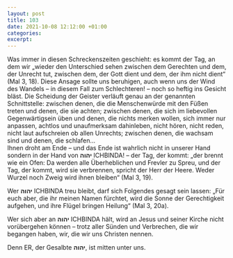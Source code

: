 ```yaml
---
layout: post
title: 103
date: 2021-10-08 12:12:00 +01:00
categories: 
excerpt: 
---
```


Was immer in diesen Schreckenszeiten geschieht: es kommt der Tag, an dem wir „wieder den Unterschied sehen zwischen dem Gerechten und dem, der Unrecht tut, zwischen dem, der Gott dient und dem, der ihm nicht dient“ (Mal 3, 18). Diese Ansage sollte uns beruhigen, auch wenn uns der Wind des Wandels – in diesem Fall zum Schlechteren! – noch so heftig ins Gesicht bläst. Die Scheidung der Geister verläuft genau an der genannten Schnittstelle: zwischen denen, die die Menschenwürde mit den Füßen treten und denen, die sie achten; zwischen denen, die sich im liebevollen Gegenwärtigsein üben und denen, die nichts merken wollen, sich immer nur anpassen, achtlos und unaufmerksam dahinleben, nicht hören, nicht reden, nicht laut aufschreien ob allen Unrechts; zwischen denen, die wachsam sind und denen, die schlafen…\
Ihnen droht am Ende – und das Ende ist wahrlich nicht in unserer Hand sondern in der Hand von **יהוה** ICHBINDA! – der Tag, der kommt: „der brennt wie ein Ofen: Da werden alle Überheblichen und Frevler zu Spreu, und der Tag, der kommt, wird sie verbrennen, spricht der Herr der Heere. Weder Wurzel noch Zweig wird ihnen bleiben“ (Mal 3, 19).

Wer **יהוה** ICHBINDA treu bleibt, darf sich Folgendes gesagt sein lassen: „Für euch aber, die ihr meinen Namen fürchtet, wird die Sonne der Gerechtigkeit aufgehen, und ihre Flügel bringen Heilung“ (Mal 3, 20a).

Wer sich aber an **יהוה** ICHBINDA hält, wird an Jesus und seiner Kirche nicht vorübergehen können – trotz aller Sünden und Verbrechen, die wir begangen haben, wir, die wir uns Christen nennen.

Denn ER, der Gesalbte **יהוה**, ist mitten unter uns.
